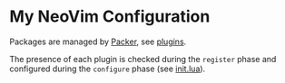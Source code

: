 # My NeoVim Configuration

Packages are managed by [Packer](https://github.com/wbthomason/packer.nvim),
see [plugins](./lua/plugins.lua).

The presence of each plugin is checked during the `register` phase and
configured during the `configure` phase (see [init.lua](./init.lua)).
